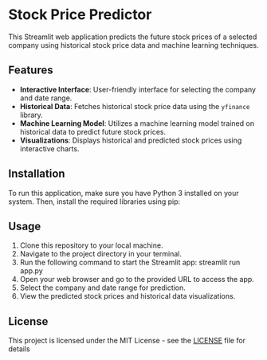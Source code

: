# Stock Price Predictor

This Streamlit web application predicts the future stock prices of a selected company using historical stock price data and machine learning techniques.

## Features

- **Interactive Interface**: User-friendly interface for selecting the company and date range.
- **Historical Data**: Fetches historical stock price data using the `yfinance` library.
- **Machine Learning Model**: Utilizes a machine learning model trained on historical data to predict future stock prices.
- **Visualizations**: Displays historical and predicted stock prices using interactive charts.

## Installation

To run this application, make sure you have Python 3 installed on your system. Then, install the required libraries using pip:

## Usage

1. Clone this repository to your local machine.
2. Navigate to the project directory in your terminal.
3. Run the following command to start the Streamlit app: streamlit run app.py
4. Open your web browser and go to the provided URL to access the app.
5. Select the company and date range for prediction.
6. View the predicted stock prices and historical data visualizations.

## License

This project is licensed under the MIT License - see the [LICENSE](LICENSE) file for details